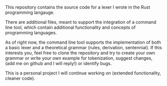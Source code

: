 This repository contains the source code for a lexer I wrote in the Rust programming langauge.

There are additional files, meant to support the integration of a command line tool, which contain additional functionality and concepts of
programming languages.

As of right now, the command line tool supports the implementation of both a basic lexer and a theoretical grammar (rules, derivation, sentennial).
If this interests you, feel free to clone the repository and try to create your own grammar or write your own example for tokenization, suggest changes,
(add me on github and I will reply!) or identify bugs.

This is a personal project I will continue working on (extended functionality, cleaner code).
